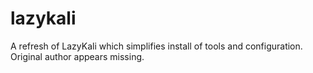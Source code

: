 # lazykali
A refresh of LazyKali which simplifies install of tools and configuration. Original author appears missing.
